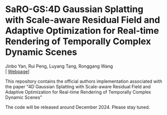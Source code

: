 # SaRO-GS:4D Gaussian Splatting with Scale-aware Residual Field and Adaptive Optimization for Real-time Rendering of Temporally Complex Dynamic Scenes
Jinbo Yan, Rui Peng, Luyang Tang, Ronggang Wang<br>
| [Webpage](https://yjb6.github.io/SaRO-GS.github.io/)]

This repository contains the official authors implementation associated with the paper "4D Gaussian Splatting with Scale-aware Residual Field and Adaptive Optimization for Real-time Rendering of Temporally Complex Dynamic Scenes"

The code will be released around December 2024. Please stay tuned.
